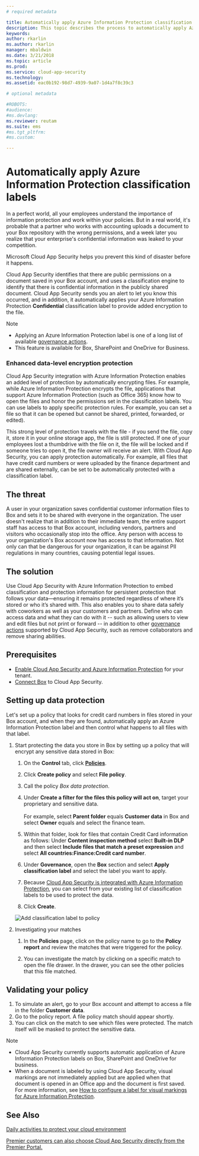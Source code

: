 ```yaml
---
# required metadata

title: Automatically apply Azure Information Protection classification labels | Microsoft Docs
description: This topic describes the process to automatically apply Azure Information Protection classification labels in Microsoft Cloud App Security.
keywords:
author: rkarlin
ms.author: rkarlin
manager: mbaldwin
ms.date: 3/21/2018
ms.topic: article
ms.prod:
ms.service: cloud-app-security
ms.technology:
ms.assetid: eac0b192-98d7-4939-9a07-1d4a7f8c39c3

# optional metadata

#ROBOTS:
#audience:
#ms.devlang:
ms.reviewer: reutam
ms.suite: ems
#ms.tgt_pltfrm:
#ms.custom:

---
```


# Automatically apply Azure Information Protection classification labels  

In a perfect world, all your employees understand the importance of information protection and work within your policies. But in a real world, it's probable that a partner who works with accounting uploads a document to your Box repository with the wrong permissions, and a week later you realize that your enterprise's confidential information was leaked to your competition. 

Microsoft Cloud App Security helps you prevent this kind of disaster before it happens.

Cloud App Security identifies that there are public permissions on a document saved in your Box account, and uses a classification engine to identify that there is confidential information in the publicly shared document. Cloud App Security sends you an alert to let you know this occurred, and in addition, it automatically applies your Azure Information Protection **Confidential** classification label to provide added encryption to the file. 

>[!NOTE]
> - Applying an Azure Information Protection label is one of a long list of available [governance actions](governance-actions.md).
> - This feature is available for Box, SharePoint and OneDrive for Business.

### Enhanced data-level encryption protection

Cloud App Security integration with Azure Information Protection enables an added level of protection by automatically encrypting files. For example, while Azure Information Protection encrypts the file, applications that support Azure Information Protection (such as Office 365) know how to open the files and honor the permissions set in the classification labels. You can use labels to apply specific protection rules. For example, you can set a file so that it can be opened but cannot be shared, printed, forwarded, or edited). 

This strong level of protection travels with the file - if you send the file, copy it, store it in your online storage app, the file is still protected. If one of your employees lost a thumbdrive with the file on it, the file will be locked and if someone tries to open it, the file owner will receive an alert. With Cloud App Security, you can apply protection automatically. For example, all files that have credit card numbers or were uploaded by the finance department and are shared externally, can be set to be automatically protected with a classification label. 

## The threat 
A user in your organization saves confidential customer information files to Box and sets it to be shared with everyone in the organization. The user doesn't realize that in addition to their immediate team, the entire support staff has access to that Box account, including vendors, partners and visitors who occasionally stop into the office. Any person with access to your organization's Box account now has access to that information. Not only can that be dangerous for your organization, it can be against PII regulations in many countries, causing potential legal issues.

## The solution
Use Cloud App Security with Azure Information Protection to embed classification and protection information for persistent protection that follows your data—ensuring it remains protected regardless of where it’s stored or who it’s shared with. This also enables you to share data safely with coworkers as well as your customers and partners. Define who can access data and what they can do with it -- such as allowing users to view and edit files but not print or forward -- in addition to other [governance actions](governance-actions.md) supported by Cloud App Security, such as remove collaborators and remove sharing abilities.

## Prerequisites

- [Enable Cloud App Security and Azure Information Protection](azip-integration.md) for your tenant.
- [Connect Box](connect-box-to-microsoft-cloud-app-security.md) to Cloud App Security.

## Setting up data protection

Let's set up a policy that looks for credit card numbers in files stored in your Box account, and when they are found, automatically apply an Azure Information Protection label and then control what happens to all files with that label.

1. Start protecting the data you store in Box by setting up a policy that will encrypt any sensitive data stored in Box:

    1. On the **Control** tab, click [**Policies**](control-cloud-apps-with-policies.md). 
    
    2. Click **Create policy** and select **File policy**.
    
    3. Call the policy *Box data protection*.
    
    4. Under **Create a filter for the files this policy will act on**, target your proprietary and sensitive data.<br></br>
    For example, select **Parent folder** equals **Customer data** in Box and select **Owner** equals and select the finance team.
    
    4. Within that folder, look for files that contain Credit Card information as follows: Under **Content inspection method** select **Built-in DLP** and then select **Include files that match a preset expression** and select **All countries:Finance:Credit card number**.
    
    5. Under **Governance**, open the **Box** section and select **Apply classification label** and select the label you want to apply.
    
    6. Because [Cloud App Security is integrated with Azure Information Protection](azip-integration.md), you can select from your existing list of classification labels to be used to protect the data.
 
    7. Click **Create**. 
   
   ![Add classification label to policy](./media/aip-auto-policy.png)
     
2. Investigating your matches
    
    1. In the **Policies** page, click on the policy name to go to the **Policy report** and review the matches that were triggered for the policy.

    2. You can investigate the match by clicking on a specific match to open the file drawer. In the drawer, you can see the other policies that this file matched. 
     
## Validating your policy

1. To simulate an alert, go to your Box account and attempt to access a file in the folder **Customer data**.
3. Go to the policy report. A file policy match should appear shortly. 
4. You can click on the match to see which files were protected. The match itself will be masked to protect the sensitive data. 

>[!NOTE]
> - Cloud App Security currently supports automatic application of Azure Information Protection labels on Box, SharePoint and OneDrive for business.
> - When a document is labeled by using Cloud App Security, visual markings are not immediately applied but are applied when that document is opened in an Office app and the document is first saved. For more information, see [How to configure a label for visual markings for Azure Information Protection](https://docs.microsoft.com/information-protection/deploy-use/configure-policy-markings#when-visual-markings-are-applied).

 ## See Also  
[Daily activities to protect your cloud environment](daily-activities-to-protect-your-cloud-environment.md)   

[Premier customers can also choose Cloud App Security directly from the Premier Portal.](https://premier.microsoft.com/)  
  
  